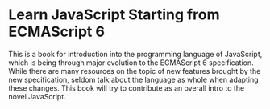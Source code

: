 # Learn JavaScript Starting from ECMAScript 6

This is a book for introduction into the programming language of JavaScript, which is being through major evolution to the ECMAScript 6 specification. While there are many resources on the topic of new features brought by the new specification, seldom talk about the language as whole when adapting these changes. This book will try to contribute as an overall intro to the novel JavaScript.

